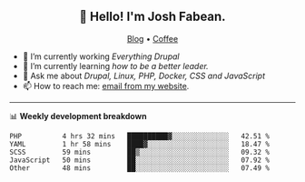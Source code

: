 <h2 align="center">👋 Hello! I'm Josh Fabean.</h2>
<p align="center">
  <a href="https://joshfabean.com">Blog</a> •
  <a href="https://www.buymeacoffee.com/LSxne6Yr4">Coffee</a>
</p>

- 🔭 I’m currently working *Everything Drupal*
- 🌱 I’m currently learning *how to be a better leader.*
- 💬 Ask me about *Drupal, Linux, PHP, Docker, CSS and JavaScript*
- 📫 How to reach me: [email from my website](https://joshfabean.com).

-------

📊 **Weekly development breakdown**
<!--START_SECTION:waka-->

```text
PHP          4 hrs 32 mins   ██████████▓░░░░░░░░░░░░░░   42.51 %
YAML         1 hr 58 mins    ████▓░░░░░░░░░░░░░░░░░░░░   18.47 %
SCSS         59 mins         ██▒░░░░░░░░░░░░░░░░░░░░░░   09.32 %
JavaScript   50 mins         ██░░░░░░░░░░░░░░░░░░░░░░░   07.92 %
Other        48 mins         ██░░░░░░░░░░░░░░░░░░░░░░░   07.49 %
```

<!--END_SECTION:waka-->

<!--
**fabean/fabean** is a ✨ _special_ ✨ repository because its `README.md` (this file) appears on your GitHub profile.

Here are some ideas to get you started:

- 🔭 I’m currently working on ...
- 🌱 I’m currently learning ...
- 👯 I’m looking to collaborate on ...
- 🤔 I’m looking for help with ...
- 💬 Ask me about ...
- 📫 How to reach me: ...
- 😄 Pronouns: ...
- ⚡ Fun fact: ...
-->
